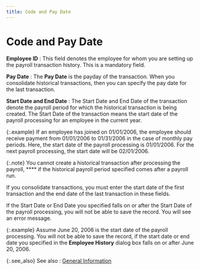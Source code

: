 ```yaml
---
title: Code and Pay Date
---
```


# Code and Pay Date


**Employee ID**
: This field denotes the employee for whom you are  setting up the payroll transaction history. This is a mandatory field.


**Pay Date**
: The **Pay Date**  is the payday of the transaction. When you consolidate historical transactions,  then you can specify the pay date for the last transaction.


**Start Date and End Date**
: The Start Date and End Date of the transaction denote  the payroll period for which the historical transaction is being created.  The Start Date of the transaction means the start date of the payroll  processing for an employee in the current year.


{:.example}
If an employee has joined on 01/01/2006, the  employee should receive payment from 01/01/2006 to 01/31/2006 in the case  of monthly pay periods. Here, the start date of the payroll processing  is 01/01/2006. For the next payroll processing, the start date will be  02/01/2006.


{:.note}
You cannot create a historical transaction  after processing the payroll, **** if  the historical payroll period specified comes after a payroll run.


If you consolidate transactions, you must enter the start date of the  first transaction and the end date of the last transaction in these fields.


If the Start Date or End Date you specified falls on or after the Start  Date of the payroll processing, you will not be able to save the record.  You will see an error message.


{:.example}
Assume June 20, 2006 is the start date of  the payroll processing. You will not be able to save the record, if the  start date or end date you specified in the **Employee 
 History** dialog box falls on or after June 20, 2006.


{:.see_also}
See also
: [General Information]({{site.prl_baseurl}}/setup/employee-history/general_information_1.html)
